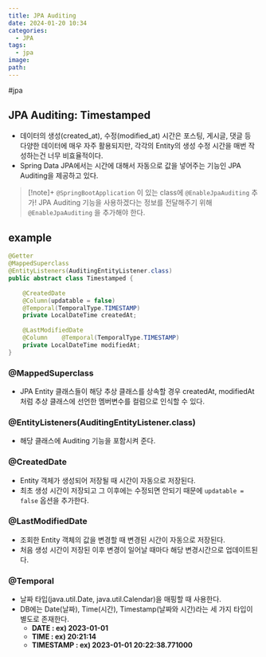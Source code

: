 ```yaml
---
title: JPA Auditing
date: 2024-01-20 10:34
categories:
  - JPA
tags:
  - jpa
image: 
path:
---
```

#jpa 

## JPA Auditing: Timestamped
+ 데이터의 생성(created_at), 수정(modified_at) 시간은 포스팅, 게시글, 댓글 등 다양한 데이터에 매우 자주 활용되지만, 각각의 Entity의 생성 수정 시간을 매번 작성하는건 너무 비효율적이다.
+ Spring Data JPA에서는 시간에 대해서 자동으로 값을 넣어주는 기능인 JPA Auditing을 제공하고 있다.

> [!note]+ 
> `@SpringBootApplication` 이 있는 class에 `@EnableJpaAuditing` 추가!
> JPA Auditing 기능을 사용하겠다는 정보를 전달해주기 위해 `@EnableJpaAuditing` 을 추가해야 한다.



## example
```java
@Getter  
@MappedSuperclass  
@EntityListeners(AuditingEntityListener.class)  
public abstract class Timestamped {  
  
    @CreatedDate  
    @Column(updatable = false)  
    @Temporal(TemporalType.TIMESTAMP)  
    private LocalDateTime createdAt;  
  
    @LastModifiedDate  
    @Column    @Temporal(TemporalType.TIMESTAMP)  
    private LocalDateTime modifiedAt;  
}
```
### @MappedSuperclass
+ JPA Entity 클래스들이 해당 추상 클래스를 상속할 경우 createdAt, modifiedAt 처럼 추상 클래스에 선언한 멤버변수를 컬럼으로 인식할 수 있다.

### @EntityListeners(AuditingEntityListener.class)
+ 해당 클래스에 Auditing 기능을 포함시켜 준다.

### @CreatedDate
- Entity 객체가 생성되어 저장될 때 시간이 자동으로 저장된다.
- 최초 생성 시간이 저장되고 그 이후에는 수정되면 안되기 때문에 `updatable = false` 옵션을 추가한다.

### @LastModifiedDate
- 조회한 Entity 객체의 값을 변경할 때 변경된 시간이 자동으로 저장된다.
- 처음 생성 시간이 저장된 이후 변경이 일어날 때마다 해당 변경시간으로 업데이트된다.

### @Temporal
- 날짜 타입(java.util.Date, java.util.Calendar)을 매핑할 때 사용한다.
- DB에는 Date(날짜), Time(시간), Timestamp(날짜와 시간)라는 세 가지 타입이 별도로 존재한다.
    - **DATE : ex) 2023-01-01**
    - **TIME : ex) 20:21:14**
    - **TIMESTAMP : ex) 2023-01-01 20:22:38.771000**